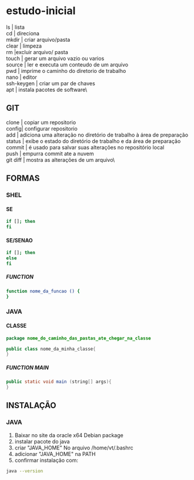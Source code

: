 # estudo-inicial


ls | lista\
cd | direciona\
mkdir | criar arquivo/pasta\
clear | limpeza\
rm |excluir arquivo/ pasta\
touch | gerar um arquivo vazio ou varios\
source | ler e executa um conteudo de um arquivo\
pwd | imprime o caminho do diretorio de trabalho\
nano | editor\
ssh-keygen | criar um par de chaves\
apt | instala pacotes de software\
  
## GIT 
clone | copiar um repositorio\
config| configurar repositorio\
add | adiciona uma alteração no diretório de trabalho à área de preparação\
status |  exibe o estado do diretório de trabalho e da área de preparação\
commit |  é usado para salvar suas alterações no repositório local\
push | empurra commit ate a nuvem\
git diff | mostra as alterações de um arquivo\


## FORMAS 

### SHEL

#### SE
```sh
if []; then
fi
```

#### SE/SENAO
```sh
if []; then
else
fi
```

##### FUNCTION
```sh
function nome_da_funcao () {
}
```

### JAVA

#### CLASSE
```java
package nome_do_caminho_das_pastas_ate_chegar_na_classe

public class nome_da_minha_classe{
}
```

##### FUNCTION MAIN
```java
public static void main (string[] args){
}
```

## INSTALAÇÃO

### JAVA

1. Baixar no site da oracle x64 Debian package
2. instalar pacote do java 
3. criar "JAVA_HOME" No  arquivo /home/vt/.bashrc
4. adicionar "JAVA_HOME" na PATH
5. confirmar instalação com: 
```sh
java --version
```